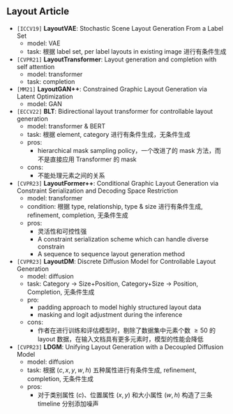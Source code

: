 ## Layout Article 

- `[ICCV19]` **LayoutVAE**: Stochastic Scene Layout Generation From a Label Set
    - model: VAE
    - task: 根据 label set, per label layouts in existing image 进行有条件生成
- `[CVPR21]` **LayoutTransformer**: Layout generation and completion with self attention
    - model: transformer
    - task: completion
- `[MM21]` **LayoutGAN++**: Constrained Graphic Layout Generation via Latent Optimization
    - model: GAN
- `[ECCV22]` **BLT**: Bidirectional layout transformer for controllable layout generation
    - model: transformer & BERT
    - task: 根据 element, category 进行有条件生成，无条件生成
    - pros:
      - hierarchical mask sampling policy，一个改进了的 mask 方法，而不是直接应用 Transformer 的 mask
    - cons: 
      - 不能处理元素之间的关系
- `[CVPR23]` **LayoutFormer++**: Conditional Graphic Layout Generation via Constraint Serialization and Decoding Space Restriction
    - model: transformer
    - condition: 根据 type, relationship, type & size 进行有条件生成, refinement, completion, 无条件生成
    - pros: 
      - 灵活性和可控性强
      - A constraint serialization scheme which can handle diverse constrain
      - A sequence to sequence layout generation method
- `[CVPR23]` **LayoutDM**: Discrete Diffusion Model for Controllable Layout Generation
    - model: diffusion
    - task: Category $\to$ Size+Position, Category+Size $\to$ Position, Completion, 无条件生成
    - pro:
      - padding approach to model highly structured layout data
      - masking and logit adjustment during the inference
    - cons:
      - 作者在进行训练和评估模型时，剔除了数据集中元素个数 $\ge50$ 的 layout 数据，在输入文档具有更多元素时，模型的性能会降低
- `[CVPR23]` **LDGM**: Unifying Layout Generation with a Decoupled Diffusion Model
    - model: diffusion
    - task: 根据 $(c,x,y,w,h)$ 五种属性进行有条件生成, refinement, completion, 无条件生成
    - pros: 
      - 对于类别属性 $(c)$、位置属性 $(x, y)$ 和大小属性 $(w, h)$ 构造了三条 timeline 分别添加噪声

